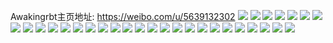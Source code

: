 Awakingrbt主页地址: https://weibo.com/u/5639132302 
![](https://wx4.sinaimg.cn/mw2000/0069DdUOly1h8s43rz3xaj31o02801kx.jpg) 
![](https://wx4.sinaimg.cn/mw2000/0069DdUOly1h8oybumqq7j30wi1ycnhe.jpg) 
![](https://wx4.sinaimg.cn/mw2000/0069DdUOly1h8l97x463ij32c0340b2c.jpg) 
![](https://wx4.sinaimg.cn/mw2000/0069DdUOly1h8l97zxg8ej33402c0qv5.jpg) 
![](https://wx4.sinaimg.cn/mw2000/0069DdUOly1h8l98sv7c1j324c2tsnpf.jpg) 
![](https://wx4.sinaimg.cn/mw2000/0069DdUOly1h8be868a4dj30qq13u79j.jpg) 
![](https://wx4.sinaimg.cn/mw2000/0069DdUOly1h8271nc2y1j30u0140169.jpg) 
![](https://wx4.sinaimg.cn/mw2000/0069DdUOly1h8271ibsetj31400u0gtz.jpg) 
![](https://wx4.sinaimg.cn/mw2000/0069DdUOly1h8271tsxlpj30u01hch5l.jpg) 
![](https://wx4.sinaimg.cn/mw2000/0069DdUOly1h77eqh3ac8j31hc0u0q4d.jpg) 
![](https://wx4.sinaimg.cn/mw2000/0069DdUOly1h6x7ipk78xj30u01cz40p.jpg) 
![](https://wx4.sinaimg.cn/mw2000/0069DdUOly1h6uuq5inxdj32c03407wh.jpg) 
![](https://wx4.sinaimg.cn/mw2000/0069DdUOly1h6uuq8hd9nj32c03401kx.jpg) 
![](https://wx4.sinaimg.cn/mw2000/0069DdUOly1h6uuqf7vrsj31o0280dqq.jpg) 
![](https://wx4.sinaimg.cn/mw2000/0069DdUOly1h6uuqiq7ggj30sm1ev7dg.jpg) 
![](https://wx4.sinaimg.cn/mw2000/0069DdUOly1h6giwnagc5j30sj1epwjs.jpg) 
![](https://wx4.sinaimg.cn/mw2000/0069DdUOly1h6a0yeyzt1j30vc0vcdmd.jpg) 
![](https://wx4.sinaimg.cn/mw2000/0069DdUOly1h6a0yk2vedj30qg0qgjxi.jpg) 
![](https://wx4.sinaimg.cn/mw2000/0069DdUOly1h6a0yosupkj30u01hcgun.jpg) 
![](https://wx4.sinaimg.cn/mw2000/0069DdUOly1h5h2um6y5qj32c02c0npd.jpg) 
![](https://wx4.sinaimg.cn/mw2000/0069DdUOly1h5cbc29vyhj32c03401l1.jpg) 
![](https://wx4.sinaimg.cn/mw2000/0069DdUOly1h5cbcae79sj30vc0vcakg.jpg) 
![](https://wx4.sinaimg.cn/mw2000/0069DdUOly1h5cbc4udryj31x11x1x6p.jpg) 
![](https://wx4.sinaimg.cn/mw2000/0069DdUOly1h5cbcjk4bpj31hc0u0qg4.jpg) 
![](https://wx4.sinaimg.cn/mw2000/0069DdUOly1h5cbcp8fxdj30sa1e97d7.jpg) 
![](https://wx4.sinaimg.cn/mw2000/0069DdUOly1h4skh83do9j30u01hcanl.jpg) 
![](https://wx4.sinaimg.cn/mw2000/0069DdUOly1h4msggguqkj30vc15swj4.jpg) 
![](https://wx4.sinaimg.cn/mw2000/0069DdUOly1h4msgg8m9cj315s0vc49o.jpg) 
![](https://wx4.sinaimg.cn/mw2000/0069DdUOly1h4msgh2dlij30vc15sk15.jpg) 
![](https://wx4.sinaimg.cn/mw2000/0069DdUOly1h3lekscjezj31o01o0npd.jpg) 

